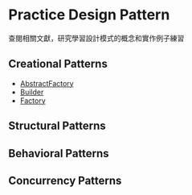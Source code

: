 # Practice Design Pattern

查閱相關文獻，研究學習設計模式的概念和實作例子練習

## Creational Patterns 
* [AbstractFactory](https://github.com/zhouchenyu000/practice-design-pattern/tree/main/src/main/java/design_pattern/design_pattern/Creational/AbstractFactory)
* [Builder](https://github.com/zhouchenyu000/Practice-design-pattern/tree/main/src/main/java/design_pattern/design_pattern/Creational/Factory)
* [Factory](https://github.com/zhouchenyu000/Practice-design-pattern/tree/main/src/main/java/design_pattern/design_pattern/Creational/Factory)
## Structural Patterns 

## Behavioral Patterns  

## Concurrency Patterns
